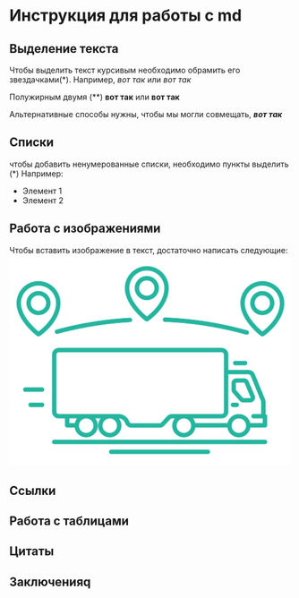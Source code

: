 # Инструкция для работы с md

## Выделение текста
Чтобы выделить текст курсивым необходимо обрамить его звездачками(*). Например, *вот так* или _вот так_

Полужирным двумя (**) **вот так** или __вот так__

Альтернативные способы нужны, чтобы мы могли совмещать, _**вот так**_

## Списки
чтобы добавить ненумерованные списки, необходимо пункты выделить (*)
Например:
* Элемент 1
* Элемент 2
## Работа с изображениями

Чтобы вставить изображение в текст, достаточно написать следующие: ![Привет, это не тефтелька](trans_icon.png)

## Ссылки

## Работа с таблицами

## Цитаты

## Заключенияq